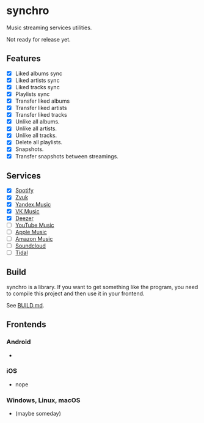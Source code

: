 # synchro

Music streaming services utilities.

Not ready for release yet.

## Features

- [x] Liked albums sync
- [x] Liked artists sync
- [x] Liked tracks sync
- [x] Playlists sync
- [x] Transfer liked albums
- [x] Transfer liked artists
- [x] Transfer liked tracks
- [x] Unlike all albums.
- [x] Unlike all artists.
- [x] Unlike all tracks.
- [x] Delete all playlists.
- [x] Snapshots.
- [x] Transfer snapshots between streamings.

## Services

- [x] [Spotify](https://spotify.com)
- [x] [Zvuk](https://zvuk.com)
- [x] [Yandex.Music](https://music.yandex.ru)
- [x] [VK Music](https://music.vk.com)
- [x] [Deezer](https://deezer.com)
- [ ] [YouTube Music](https://music.youtube.com)
- [ ] [Apple Music](https://music.apple.com)
- [ ] [Amazon Music](https://music.amazon.com)
- [ ] [Soundcloud](https://soundcloud.com)
- [ ] [Tidal](https://tidal.com)

## Build

synchro is a library. If you want to get something like the program,
you need to compile this project and then use it in your frontend.

See [BUILD.md](./build/README.md).

## Frontends

### Android

- 

### iOS

- nope

### Windows, Linux, macOS

- (maybe someday)
